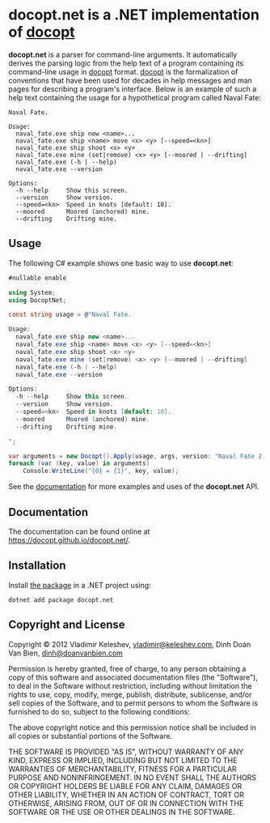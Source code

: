 # **docopt.net** is a .NET implementation of [docopt]

**docopt.net** is a parser for command-line arguments. It automatically derives
the parsing logic from the help text of a program containing its command-line
usage in [docopt] format. [docopt] is the formalization of conventions that have
been used for decades in help messages and man pages for describing a program's
interface. Below is an example of such a help text containing the usage for a
hypothetical program called Naval Fate:

    Naval Fate.

    Usage:
      naval_fate.exe ship new <name>...
      naval_fate.exe ship <name> move <x> <y> [--speed=<kn>]
      naval_fate.exe ship shoot <x> <y>
      naval_fate.exe mine (set|remove) <x> <y> [--moored | --drifting]
      naval_fate.exe (-h | --help)
      naval_fate.exe --version

    Options:
      -h --help     Show this screen.
      --version     Show version.
      --speed=<kn>  Speed in knots [default: 10].
      --moored      Moored (anchored) mine.
      --drifting    Drifting mine.

## Usage

The following C# example shows one basic way to use **docopt.net**:

```c#
#nullable enable

using System;
using DocoptNet;

const string usage = @"Naval Fate.

Usage:
  naval_fate.exe ship new <name>...
  naval_fate.exe ship <name> move <x> <y> [--speed=<kn>]
  naval_fate.exe ship shoot <x> <y>
  naval_fate.exe mine (set|remove) <x> <y> [--moored | --drifting]
  naval_fate.exe (-h | --help)
  naval_fate.exe --version

Options:
  -h --help     Show this screen.
  --version     Show version.
  --speed=<kn>  Speed in knots [default: 10].
  --moored      Moored (anchored) mine.
  --drifting    Drifting mine.

";

var arguments = new Docopt().Apply(usage, args, version: "Naval Fate 2.0", exit: true)!;
foreach (var (key, value) in arguments)
    Console.WriteLine("{0} = {1}", key, value);
```

See the [documentation] for more examples and uses of the **docopt.net** API.

## Documentation

The documentation can be found online at <https://docopt.github.io/docopt.net/>.

## Installation

Install [the package][nupkg] in a .NET project using:

    dotnet add package docopt.net

## Copyright and License

Copyright &copy; 2012 Vladimir Keleshev, <vladimir@keleshev.com>, Dinh Doan
Van Bien, <dinh@doanvanbien.com>

Permission is hereby granted, free of charge, to any person obtaining a copy
of this software and associated documentation files (the "Software"), to deal
in the Software without restriction, including without limitation the rights
to use, copy, modify, merge, publish, distribute, sublicense, and/or sell
copies of the Software, and to permit persons to whom the Software is
furnished to do so, subject to the following conditions:

The above copyright notice and this permission notice shall be included in all
copies or substantial portions of the Software.

THE SOFTWARE IS PROVIDED "AS IS", WITHOUT WARRANTY OF ANY KIND, EXPRESS OR
IMPLIED, INCLUDING BUT NOT LIMITED TO THE WARRANTIES OF MERCHANTABILITY,
FITNESS FOR A PARTICULAR PURPOSE AND NONINFRINGEMENT. IN NO EVENT SHALL THE
AUTHORS OR COPYRIGHT HOLDERS BE LIABLE FOR ANY CLAIM, DAMAGES OR OTHER
LIABILITY, WHETHER IN AN ACTION OF CONTRACT, TORT OR OTHERWISE, ARISING FROM,
OUT OF OR IN CONNECTION WITH THE SOFTWARE OR THE USE OR OTHER DEALINGS IN THE
SOFTWARE.

[docopt]: http://docopt.org/
[nupkg]: https://www.nuget.org/packages/docopt.net
[documentation]: https://docopt.github.io/docopt.net/
